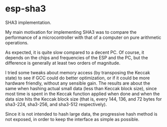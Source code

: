 # esp-sha3

SHA3 implementation.

My main motivation for implementing SHA3 was to compare the performance of a microcontroller with that of a computer on pure arithmetic operations.

As expected, it is quite slow compared to a decent PC. Of course, it depends on the chips and frequencies of the ESP and the PC, but the difference is generally at least two orders of magnitude.

I tried some tweaks about memory access (by transposing the Keccak state) to see if GCC could do better optimization, or if it could be more hardware friendly, without any sensible gain. The results are about the same when hashing actual small data (less than Keccak block size), since most time is spent in the Keccak function applied when done and when the data size hits the Keccak block size (that is, every 144, 136, and 72 bytes for sha3-224, sha3-256, and sha3-512 respectively).

Since it is not intended to hash large data, the progressive hash method is not exposed, in order to keep the interface as simple as possible.
